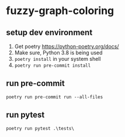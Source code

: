 # fuzzy-graph-coloring

## setup dev environment
1. Get poetry https://python-poetry.org/docs/
2. Make sure, Python 3.8 is being used
3. ```poetry install``` in your system shell
4. ```poetry run pre-commit install```

## run pre-commit
```poetry run pre-commit run --all-files```

## run pytest
````poetry run pytest .\tests\````
